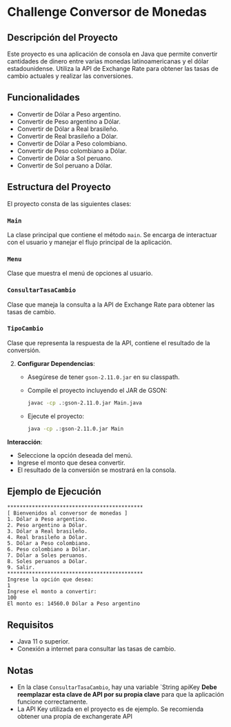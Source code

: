 # Challenge Conversor de Monedas

## Descripción del Proyecto
Este proyecto es una aplicación de consola en Java que permite convertir cantidades de dinero entre varias monedas latinoamericanas y el dólar estadounidense. Utiliza la API de Exchange Rate para obtener las tasas de cambio actuales y realizar las conversiones.

## Funcionalidades
- Convertir de Dólar a Peso argentino.
- Convertir de Peso argentino a Dólar.
- Convertir de Dólar a Real brasileño.
- Convertir de Real brasileño a Dólar.
- Convertir de Dólar a Peso colombiano.
- Convertir de Peso colombiano a Dólar.
- Convertir de Dólar a Sol peruano.
- Convertir de Sol peruano a Dólar.

## Estructura del Proyecto
El proyecto consta de las siguientes clases:

### `Main`
La clase principal que contiene el método `main`. Se encarga de interactuar con el usuario y manejar el flujo principal de la aplicación.

### `Menu`
Clase que muestra el menú de opciones al usuario.

### `ConsultarTasaCambio`
Clase que maneja la consulta a la API de Exchange Rate para obtener las tasas de cambio.

### `TipoCambio`
Clase que representa la respuesta de la API, contiene el resultado de la conversión.


2. **Configurar Dependencias**:
   - Asegúrese de tener `gson-2.11.0.jar` en su classpath.

   - Compile el proyecto incluyendo el JAR de GSON:
     ```sh
     javac -cp .:gson-2.11.0.jar Main.java
     ```

   - Ejecute el proyecto:
     ```sh
     java -cp .:gson-2.11.0.jar Main
     ```

 **Interacción**:
   - Seleccione la opción deseada del menú.
   - Ingrese el monto que desea convertir.
   - El resultado de la conversión se mostrará en la consola.

## Ejemplo de Ejecución
```
********************************************
[ Bienvenidos al conversor de monedas ]
1. Dólar a Peso argentino.
2. Peso argentino a Dólar.
3. Dólar a Real brasileño.
4. Real brasileño a Dólar.
5. Dólar a Peso colombiano.
6. Peso colombiano a Dólar.
7. Dólar a Soles peruanos.
8. Soles peruanos a Dólar.
9. Salir.
********************************************
Ingrese la opción que desea:
1
Ingrese el monto a convertir:
100
El monto es: 14560.0 Dólar a Peso argentino
```

## Requisitos
- Java 11 o superior.
- Conexión a internet para consultar las tasas de cambio.

## Notas
- En la clase `ConsultarTasaCambio`, hay una variable `String apiKey **Debe reemplazar esta clave de API por su propia clave** para que la aplicación funcione correctamente.
- La API Key utilizada en el proyecto es de ejemplo. Se recomienda obtener una propia de exchangerate API

